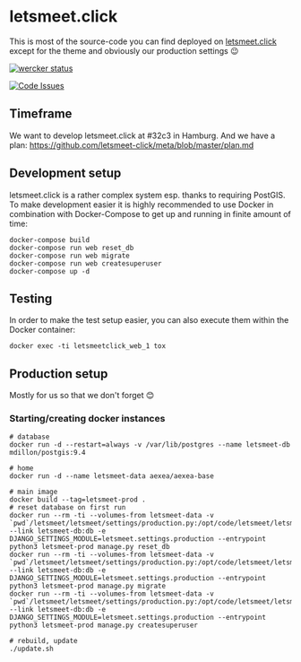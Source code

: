# letsmeet.click

This is most of the source-code you can find deployed on
[letsmeet.click](https://www.letsmeet.click/) except for the theme and
obviously our production settings 😉


[![wercker status](https://app.wercker.com/status/89b3339132593babc02214800fd00941/m "wercker status")](https://app.wercker.com/project/bykey/89b3339132593babc02214800fd00941)

[![Code Issues](https://www.quantifiedcode.com/api/v1/project/11cf956b337f43abb2429dd08fbfe707/badge.svg)](https://www.quantifiedcode.com/app/project/11cf956b337f43abb2429dd08fbfe707)



## Timeframe

We want to develop letsmeet.click at #32c3 in Hamburg. And we have a plan:
https://github.com/letsmeet-click/meta/blob/master/plan.md


## Development setup

letsmeet.click is a rather complex system esp. thanks to requiring PostGIS. To
make development easier it is highly recommended to use Docker in combination
with Docker-Compose to get up and running in finite amount of time:

```
docker-compose build
docker-compose run web reset_db
docker-compose run web migrate
docker-compose run web createsuperuser
docker-compose up -d
```

## Testing

In order to make the test setup easier, you can also execute them within the
Docker container:

```
docker exec -ti letsmeetclick_web_1 tox
```

## Production setup

Mostly for us so that we don't forget 😊


### Starting/creating docker instances

```
# database
docker run -d --restart=always -v /var/lib/postgres --name letsmeet-db mdillon/postgis:9.4

# home
docker run -d --name letsmeet-data aexea/aexea-base

# main image
docker build --tag=letsmeet-prod .
# reset database on first run
docker run --rm -ti --volumes-from letsmeet-data -v `pwd`/letsmeet/letsmeet/settings/production.py:/opt/code/letsmeet/letsmeet/settings/production.py --link letsmeet-db:db -e DJANGO_SETTINGS_MODULE=letsmeet.settings.production --entrypoint python3 letsmeet-prod manage.py reset_db
docker run --rm -ti --volumes-from letsmeet-data -v `pwd`/letsmeet/letsmeet/settings/production.py:/opt/code/letsmeet/letsmeet/settings/production.py --link letsmeet-db:db -e DJANGO_SETTINGS_MODULE=letsmeet.settings.production --entrypoint python3 letsmeet-prod manage.py migrate
docker run --rm -ti --volumes-from letsmeet-data -v `pwd`/letsmeet/letsmeet/settings/production.py:/opt/code/letsmeet/letsmeet/settings/production.py --link letsmeet-db:db -e DJANGO_SETTINGS_MODULE=letsmeet.settings.production --entrypoint python3 letsmeet-prod manage.py createsuperuser

# rebuild, update
./update.sh
```

